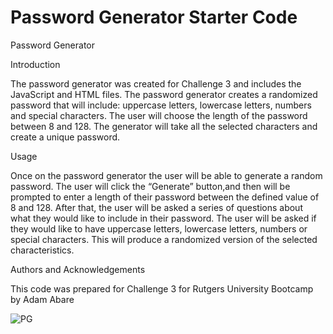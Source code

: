 # Password Generator Starter Code
Password Generator

Introduction

The password generator was created for Challenge 3 and includes the JavaScript and HTML files. The password generator creates a randomized password that will include: uppercase letters, lowercase letters, numbers and special characters. The user will choose the length of the password between 8 and 128. The generator will take all the selected characters and create a unique password.

Usage 

Once on the password generator the user will be able to generate a random password. The user will click the “Generate” button,and then will be prompted to enter a length of their password between the defined value of 8 and 128. After that, the user will be asked a series of questions about what they would like to include in their password. The user will be asked if they would like to have uppercase letters, lowercase letters, numbers or special characters. This will produce a randomized version of the selected characteristics. 

Authors and Acknowledgements

This code was prepared for Challenge 3 for Rutgers University Bootcamp by Adam Abare

![PG](https://user-images.githubusercontent.com/88077451/133019796-724f95ff-1325-46b4-bfba-debdf155752d.PNG)

